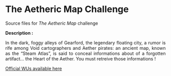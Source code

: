 # The Aetheric Map Challenge

Source files for _The Aetheric Map_ challenge

**Description :**

<p align="justify">In the dark, foggy alleys of Gearford, the legendary floating city, a rumor is rife among Void cartographers and Aether pirates: an ancient map, known as the “Steam Atlas”, is said to conceal informations about of a forgotten artifact... the Heart of the Aether. You must retreive those informations !</p>

<a href="https://github.com/Ax8457/WriteUPs/tree/main/Hackday2025_Finals">Official WUs available here</a>
